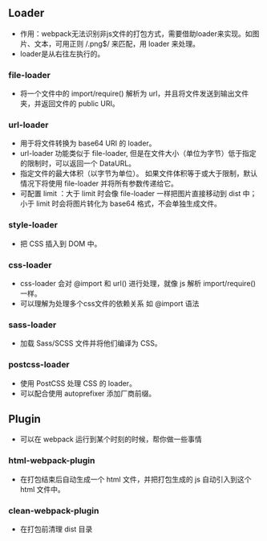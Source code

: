 ## Loader
* 作用：webpack无法识别非js文件的打包方式，需要借助loader来实现。如图片、文本，可用正则 /\.png$/ 来匹配，用 loader 来处理。
* loader是从右往左执行的。
### file-loader
*  将一个文件中的 import/require() 解析为 url，并且将文件发送到输出文件夹，并返回文件的 public URI。

### url-loader
* 用于将文件转换为 base64 URI 的 loader。
* url-loader 功能类似于 file-loader, 但是在文件大小（单位为字节）低于指定的限制时，可以返回一个 DataURL。
* 指定文件的最大体积（以字节为单位）。 如果文件体积等于或大于限制，默认情况下将使用 file-loader 并将所有参数传递给它。
* 可配置 limit ：大于 limit 时会像 file-loader 一样把图片直接移动到 dist 中；小于 limit 时会将图片转化为 base64 格式，不会单独生成文件。

### style-loader
* 把 CSS 插入到 DOM 中。

### css-loader
* css-loader 会对 @import 和 url() 进行处理，就像 js 解析 import/require() 一样。
* 可以理解为处理多个css文件的依赖关系 如 @import 语法

### sass-loader
* 加载 Sass/SCSS 文件并将他们编译为 CSS。

### postcss-loader
* 使用 PostCSS 处理 CSS 的 loader。
* 可以配合使用 autoprefixer 添加厂商前缀。

## Plugin
* 可以在 webpack 运行到某个时刻的时候，帮你做一些事情

### html-webpack-plugin
* 在打包结束后自动生成一个 html 文件，并把打包生成的 js 自动引入到这个 html 文件中。

### clean-webpack-plugin
* 在打包前清理 dist 目录